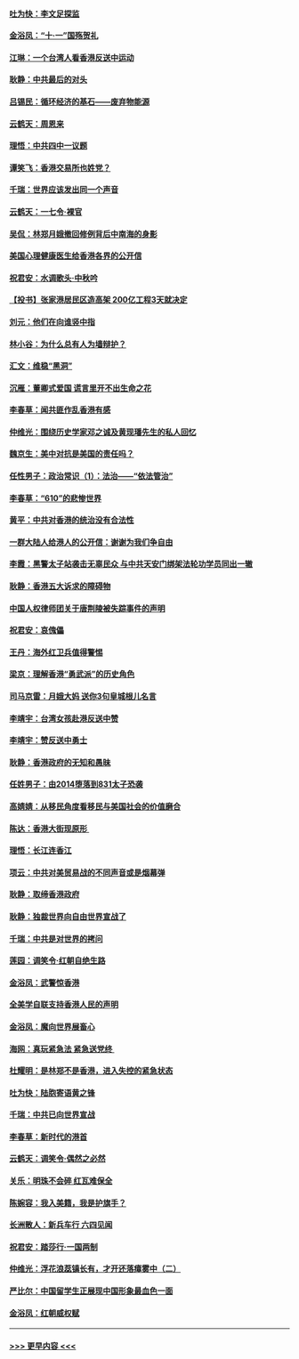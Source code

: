 #### [吐为快：李文足探监](../pages/nsc993/n11509622.md?t=09100822) 
#### [金浴凤：“十‧一”国殇贺礼](../pages/nsc993/n11509593.md?t=09100822) 
#### [江琳：一个台湾人看香港反送中运动](../pages/nsc993/n11509211.md?t=09100822) 
#### [耿静：中共最后的对头](../pages/nsc993/n11508308.md?t=09100822) 
#### [吕锡民：循环经济的基石——废弃物能源](../pages/nsc993/n11508212.md?t=09100822) 
#### [云鹤天：周恩来](../pages/nsc993/n11508055.md?t=09100822) 
#### [理悟：中共四中一议题](../pages/nsc993/n11507782.md?t=09100822) 
#### [谭笑飞：香港交易所也姓党？](../pages/nsc993/n11507753.md?t=09100822) 
#### [千瑞：世界应该发出同一个声音](../pages/nsc993/n11507290.md?t=09100822) 
#### [云鹤天：一七令‧裸官](../pages/nsc993/n11507177.md?t=09100822) 
#### [吴侃：林郑月娥撤回修例背后中南海的身影](../pages/nsc993/n11506876.md?t=09100822) 
#### [美国心理健康医生给香港各界的公开信](../pages/nsc993/n11506809.md?t=09100822) 
#### [祝君安：水调歌头‧中秋吟](../pages/nsc993/n11506758.md?t=09100822) 
#### [【投书】张家港居民区造高架 200亿工程3天就决定](../pages/nsc993/n11506682.md?t=09100822) 
#### [刘元：他们在向谁竖中指](../pages/nsc993/n11505384.md?t=09100822) 
#### [林小谷：为什么总有人为墙辩护？](../pages/nsc993/n11505226.md?t=09100822) 
#### [汇文：维稳“黑洞”](../pages/nsc993/n11504347.md?t=09100822) 
#### [沉雁：董卿式爱国 谎言里开不出生命之花](../pages/nsc993/n11503215.md?t=09100822) 
#### [李春草：闻共匪作乱香港有感](../pages/nsc993/n11503072.md?t=09100822) 
#### [仲维光：围绕历史学家邓之诚及黄现璠先生的私人回忆](../pages/nsc993/n11501330.md?t=09100822) 
#### [魏京生：美中对抗是美国的责任吗？](../pages/nsc993/n11500723.md?t=09100822) 
#### [任性男子：政治常识（1）：法治——“依法管治”](../pages/nsc993/n11500791.md?t=09100822) 
#### [李春草：“610”的悲惨世界](../pages/nsc993/n11501141.md?t=09100822) 
#### [黄平：中共对香港的统治没有合法性](../pages/nsc993/n11499473.md?t=09100822) 
#### [一群大陆人给港人的公开信：谢谢为我们争自由](../pages/nsc993/n11500402.md?t=09100822) 
#### [李霞：黑警太子站袭击无辜民众 与中共天安门绑架法轮功学员同出一辙](../pages/nsc993/n11499805.md?t=09100822) 
#### [耿静：香港五大诉求的障碍物](../pages/nsc993/n11497578.md?t=09100822) 
#### [中国人权律师团关于唐荆陵被失踪事件的声明](../pages/nsc993/n11500014.md?t=09100822) 
#### [祝君安：哀傀儡](../pages/nsc993/n11499776.md?t=09100822) 
#### [王丹：海外红卫兵值得警惕](../pages/nsc993/n11498138.md?t=09100822) 
#### [梁京：理解香港“勇武派”的历史角色](../pages/nsc993/n11498006.md?t=09100822) 
#### [司马京雷：月娥大妈  送你3句皇城根儿名言](../pages/nsc993/n11497885.md?t=09100822) 
#### [李靖宇：台湾女孩赴港反送中赞](../pages/nsc993/n11497721.md?t=09100822) 
#### [李靖宇：赞反送中勇士](../pages/nsc993/n11497452.md?t=09100822) 
#### [耿静：香港政府的无知和愚昧](../pages/nsc993/n11494238.md?t=09100822) 
#### [任姓男子：由2014堕落到831太子恐袭](../pages/nsc993/n11496683.md?t=09100822) 
#### [高婧婧：从移民角度看移民与美国社会的价值磨合](../pages/nsc993/n11495757.md?t=09100822) 
#### [陈达：香港大街现原形 ](../pages/nsc993/n11495441.md?t=09100822) 
#### [理悟：长江连香江](../pages/nsc993/n11495377.md?t=09100822) 
#### [项云：中共对美贸易战的不同声音或是烟幕弹](../pages/nsc993/n11494929.md?t=09100822) 
#### [耿静：取缔香港政府](../pages/nsc993/n11494218.md?t=09100822) 
#### [耿静：独裁世界向自由世界宣战了](../pages/nsc993/n11494190.md?t=09100822) 
#### [千瑞：中共是对世界的拷问](../pages/nsc993/n11493021.md?t=09100822) 
#### [莲园：调笑令‧红朝自绝生路](../pages/nsc993/n11493011.md?t=09100822) 
#### [金浴凤：武警惊香港](../pages/nsc993/n11492994.md?t=09100822) 
#### [全美学自联支持香港人民的声明](../pages/nsc993/n11492630.md?t=09100822) 
#### [金浴凤：魔向世界展畜心](../pages/nsc993/n11492599.md?t=09100822) 
#### [海网：真玩紧急法 紧急送党终 ](../pages/nsc993/n11492535.md?t=09100822) 
#### [杜耀明：是林郑不是香港，进入失控的紧急状态](../pages/nsc993/n11491420.md?t=09100822) 
#### [吐为快：陆胞寄语黄之锋](../pages/nsc993/n11491117.md?t=09100822) 
#### [千瑞：中共已向世界宣战](../pages/nsc993/n11490123.md?t=09100822) 
#### [李春草：新时代的港首](../pages/nsc993/n11489864.md?t=09100822) 
#### [云鹤天：调笑令·偶然之必然](../pages/nsc993/n11489701.md?t=09100822) 
#### [关乐：明珠不会碎 红瓦难保全](../pages/nsc993/n11489647.md?t=09100822) 
#### [陈婉容：我入美籍，我是护旗手？](../pages/nsc993/n11487908.md?t=09100822) 
#### [长洲散人：新兵车行 六四见闻](../pages/nsc993/n11487729.md?t=09100822) 
#### [祝君安：踏莎行‧一国两制](../pages/nsc993/n11487699.md?t=09100822) 
#### [仲维光：浮花浪蕊镇长有，才开还落瘴雾中（二）](../pages/nsc993/n11483286.md?t=09100822) 
#### [严比尔：中国留学生正展现中国形象最血色一面](../pages/nsc993/n11485145.md?t=09100822) 
#### [金浴凤：红朝威权赋](../pages/nsc993/n11485191.md?t=09100822) 

----
#### [ >>> 更早内容 <<< ](../indexes/nsc993-earlier.md)
